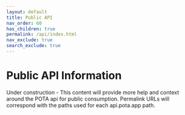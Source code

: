 ```yaml
---
layout: default
title: Public API
nav_order: 60
has_children: true
permalink: /api/index.html
nav_exclude: true
search_exclude: true
---
```


# Public API Information

Under construction - This content will provide more help and context around the 
POTA api for public consumption. Permalink URLs will correspond 
with the paths used for each api.pota.app path.
